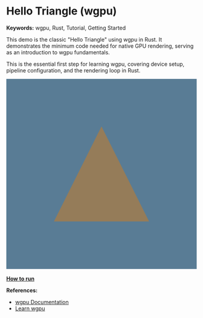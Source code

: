 # Hello Triangle (wgpu)

**Keywords:** wgpu, Rust, Tutorial, Getting Started

This demo is the classic "Hello Triangle" using wgpu in Rust. It demonstrates the minimum code needed for native GPU rendering, serving as an introduction to wgpu fundamentals.

This is the essential first step for learning wgpu, covering device setup, pipeline configuration, and the rendering loop in Rust.

![image](showcase.png)

**[How to run](../../how_to_run.md)**

**References:**

* [wgpu Documentation]
* [Learn wgpu]

[wgpu Documentation]: https://docs.rs/wgpu/latest/wgpu/
[Learn wgpu]: https://sotrh.github.io/learn-wgpu/
